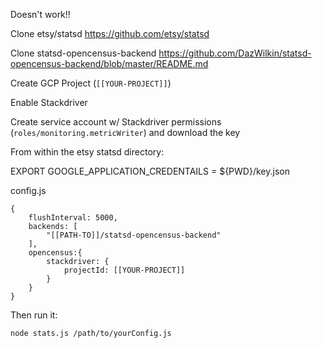 Doesn't work!!


Clone etsy/statsd
https://github.com/etsy/statsd

Clone statsd-opencensus-backend
https://github.com/DazWilkin/statsd-opencensus-backend/blob/master/README.md

Create GCP Project (`[[YOUR-PROJECT]]`)

Enable Stackdriver

Create service account w/ Stackdriver permissions (`roles/monitoring.metricWriter`) and download the key


From within the etsy statsd directory:

EXPORT GOOGLE_APPLICATION_CREDENTAILS = ${PWD}/key.json

config.js
```
{
    flushInterval: 5000,
    backends: [
        "[[PATH-TO]]/statsd-opencensus-backend"
    ],
    opencensus:{
        stackdriver: {
            projectId: [[YOUR-PROJECT]]
        }
    }
}
```

Then run it:
```
node stats.js /path/to/yourConfig.js

```